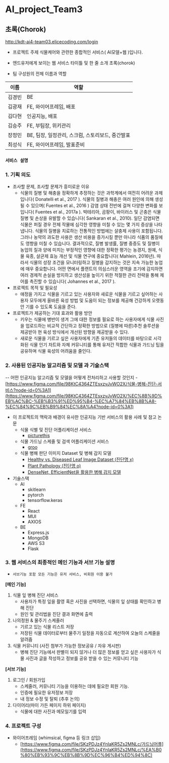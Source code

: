 
# AI_project_Team3

## 초록(Chorok)
http://kdt-ai4-team03.elicecoding.com/login
 - 프로젝트 주제 
식물케어와 관련한 종합적인 서비스( AI모델+웹 )입니다.

 - 엔드유저에게 보이는 웹 서비스 타이틀 및 한 줄 소개
초록(chorok)
 - 팀 구성원의 전체 이름과 역할

| 이름 | 역할 |
| ------ | ------ |
| 김경빈 | BE |
| 김광재 | FE, 와이어프레임, 배포  |
| 김다현 | 인공지능, 배포 |
| 김승주 | FE, 부팀장, 위키관리    |
| 장정민 | BE, 팀장, 일정관리, 스크럼, 스토리보드, 중간발표  |
| 최성식 | FE, 와이어프레임, 발표준비 |


### **`서비스 설명`**

### 1. 기획 의도
-   조사할 문제, 조사할 문제가 흥미로운 이유
    -   식물의 질병 및 해충을 정확하게 추정하는 것은 과학계에서 여전히 어려운 과제입니다( Donatelli et al., 2017 ). 식물의 질병과 해충은 여러 원인에 의해 생성될 수 있으며( Fuentes et al., 2016 ) 감염 상태 전반에 걸쳐 다양한 변화를 보입니다( Fuentes et al., 2017a ). 박테리아, 곰팡이, 바이러스 및 곤충은 식물 질병 및 손상을 유발할 수 있습니다( Sankaran et al., 2010). 일단 감염되면 식물은 퍼질 경우 전체 작물에 심각한 영향을 미칠 수 있는 몇 가지 증상을 나타냅니다. 식물의 질병을 치료하는 전통적인 방법에는 살충제 사용이 포함됩니다. 그러나 농약의 과도한 사용은 생산 비용을 증가시킬 뿐만 아니라 식품의 품질에도 영향을 미칠 수 있습니다. 결과적으로, 질병 발생률, 질병 중증도 및 질병이 농업의 질과 양에 미치는 부정적인 영향에 대한 정확한 평가는 농경지, 원예, 식물 육종, 살균제 효능 개선 및 식물 연구에 중요합니다( Mahlein, 2016년). 따라서 식물의 성장 조건을 모니터링하고 질병을 감지하는 것은 지속 가능한 농업에 매우 중요합니다. 어떤 면에서 플랜트의 의심스러운 영역을 조기에 감지하면 여러 경제적 손실을 방지하고 생산성을 높이기 위한 적절한 관리 전략을 통해 제어를 촉진할 수 있습니다( Johannes et al., 2017 ).
-   프로젝트 목적 및 필요성
    -   애정을 가지고 식물을 기르고 있는 사용자와 새로운 식물을 기르고 싶어하는 사용자 모두에게 올바른 육성 방법 및 도움이 되는 정보를 제공해 건강하게 오랫동안 기를 수 있도록 도움을 준다.
-   프로젝트가 제공하는 기대 효과와 활용 방안
    -   키우는 식물에 병반이 생겨 그에 대한 정보를 필요로 하는 사용자에게 식물 사진을 업로드하는 비교적 간단하고 정확한 방법으로 (질병에 따른)추천 솔루션을 제공받아 현 육성 방식에서 개선된 방향을 제공받을 수 있다.
    -   새로운 식물을 기르고 싶은 사용자에게 기존 유저들의 데이터를 바탕으로 시각화된 식물 인기 차트와 자체 커뮤니티를 통해 유저간 적합한 식물과 가드닝 팁을 공유하며 식물 육성의 어려움을 줄인다.


### 2. 사용된 인공지능 알고리즘 및 모델 과 기술스택

--   어떤 인공지능 알고리즘 및 모델을 어떻게 전처리하고 사용할 것인지
    -   [https://www.figma.com/file/98KtC4364ZTEsxzvJvWO2X/식물-병해-진단-서비스?node-id=0%3A1](https://www.figma.com/file/98KtC4364ZTEsxzvJvWO2X/%EC%8B%9D%EB%AC%BC-%EB%B3%91%ED%95%B4-%EC%A7%84%EB%8B%A8-%EC%84%9C%EB%B9%84%EC%8A%A4?node-id=0%3A1)
-   이 프로젝트의 맥락과 배경이 유사한 인공지능 기반 서비스의 활용 사례 및 참고 논문
    -   식물 식별 및 진단 어플리케이션 서비스
        -   [picturethis](https://www.picturethisai.com/ko/app)
    -   식물 가드닝 스케줄 및 검색 어플리케이션 서비스
        -   [groo](https://groo.pro/)
    -   식물 병해 판단 이미지 Dataset 및 병해 감지 모델
        -   [Healthy vs. Diseased Leaf Image Dataset (진단명 x)](https://www.kaggle.com/datasets/amandam1/healthy-vs-diseased-leaf-image-dataset)
        -   [Plant Pathology (진단명 o)](https://www.kaggle.com/datasets/jirkaborovec/plant-pathology-fgvc78-640px)
        -   [DenseNet, EfficientNet을 활용한 병해 감지 모델](https://www.kaggle.com/code/tarunpaparaju/plant-pathology-2020-eda-models/notebook)
-   기술스택
    -   AI
        -   skitlearn
        -   pytorch
        -   tensorflow.keras
    -   FE
        -   React
        -   MUI
        -   AXIOS
    -   BE
        -   Express.js
        -   MongoDB
        -   AWS S3
        -   Flask

### 3. 웹 서비스의 최종적인 메인 기능과 서브 기능 설명
- `서브기능 포함 모든 기능은 유저 서비스, 비회원 이용 불가`

**[메인 기능]**

1.  식물 잎 병해 진단 서비스
    -   사용자가 특정 잎을 촬영 혹은 사진을 선택하면, 식물의 잎 상태를 확인하고 병해 진단
    -   원인 및 관리법을 진단 결과 화면에 출력
2.  나의정원 & 물주기 스케줄러
    -   기르고 있는 식물 리스트 저장
    -   저장된 식물 데이터로부터 물주기 일정을 자동으로 계산하여 오늘의 스케줄을 알려줌
3.  식물 커뮤니티 (사진 첨부가 가능한 정보공유 / 자유 게시판)
    -   병해 진단 기능에서 판별이 되지 않거나 더 많은 정보를 얻고 싶은 사용자가 식물 사진과 글을 작성하고 정보를 공유 받을 수 있는 커뮤니티 기능

**[서브 기능]**

1.  로그인 / 회원가입
    -   스케줄러, 커뮤니티 기능을 이용하는 데에 필요한 회원 기능.
    -   인증에 필요한 유저정보 저장
    -   내 정보 수정 및 탈퇴 (추후 논의)
2.  다이어리(마이 가든 페이지 하위 페이지)
    -   식물에 대한 사진과 메모일기를 입력

### 4. 프로젝트 구성
-   와이어프레임 (whimsical, figma 등 링크 삽입)
    -   [](https://www.figma.com/file/SKzPDJz4YnIaKR5Zs2MNLc/%EA%B0%80%EB%93%9C%EB%8B%9D%EC%96%B4%ED%94%8C)[https://www.figma.com/file/SKzPDJz4YnIaKR5Zs2MNLc/가드닝어플](https://www.figma.com/file/SKzPDJz4YnIaKR5Zs2MNLc/%EA%B0%80%EB%93%9C%EB%8B%9D%EC%96%B4%ED%94%8C)

